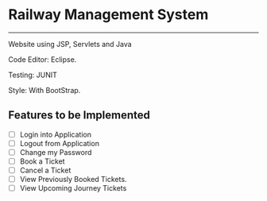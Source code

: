 # Railway Management System
---

Website using JSP, Servlets and Java

Code Editor: Eclipse. 

Testing: JUNIT

Style: With BootStrap.

 ## Features to be Implemented
  
- [ ] Login into Application
- [ ] Logout from Application
- [ ] Change my Password
- [ ] Book a Ticket
- [ ] Cancel a Ticket
- [ ] View Previously Booked Tickets.
- [ ] View Upcoming Journey Tickets
